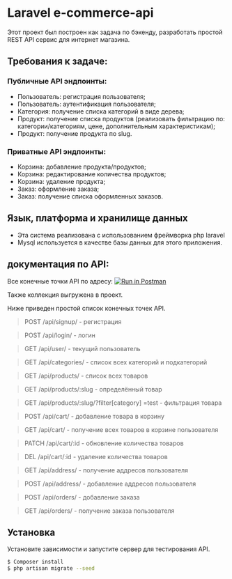 # Laravel e-commerce-api

Этот проект был построен как задача по бэкенду, разработать простой  REST API сервис для интернет магазина.

## Требования к задаче:
### Публичные API эндпоинты:
- Пользователь: регистрация пользователя;
- Пользователь: аутентификация пользователя;
- Категория: получение списка категорий в виде дерева;
- Продукт: получение списка продуктов (реализовать фильтрацию по: категории/категориям, цене, дополнительным характеристикам);
- Продукт: получение продукта по slug.
### Приватные API эндпоинты:
- Корзина: добавление продукта/продуктов;
- Корзина: редактирование количества продуктов;
- Корзина: удаление продукта;
- Заказ: оформление заказа;
- Заказ: получение списка оформленных заказов.

## Язык, платформа и хранилище данных
- Эта система реализована с использованием фреймворка php laravel
- Mysql используется в качестве базы данных для этого приложения.

## документация по API:
Все конечные точки API по адресу:
[![Run in Postman](https://run.pstmn.io/button.svg)](https://app.getpostman.com/run-collection/27619575-23fae1cc-9d02-4ca7-9634-a175369c8b65?action=collection%2Ffork&source=rip_markdown&collection-url=entityId%3D27619575-23fae1cc-9d02-4ca7-9634-a175369c8b65%26entityType%3Dcollection%26workspaceId%3D440819e7-7e46-4ba6-8fc3-c93568f751b2)

Также коллекция выгружена в проект.

Ниже приведен простой список конечных точек API.
>POST /api/signup/ - регистрация

>POST /api/login/ - логин

>GET /api/user/ - текущий пользователь

>GET /api/categories/ - список всех категорий и подкатегорий

>GET /api/products/ - список всех товаров

>GET /api/products/:slug - определённый товар

>GET /api/products/:slug/?filter[category] =test  - фильтрация товара

>POST /api/cart/ - добавление товара в корзину

>GET /api/cart/ - получение всех товаров в корзине пользователя

>PATCH /api/cart/:id - обновление количества товаров

>DEL /api/cart/:id - удаление количества товаров

>GET /api/address/ - получение аддресов пользователя

>POST /api/address/ - добавление аддресов пользователя

>POST /api/orders/ - добавление заказа

>GET /api/orders/ - получение заказа пользователя

## Установка
Установите зависимости и запустите сервер для тестирования API.

```sh
$ Composer install
$ php artisan migrate --seed
```



